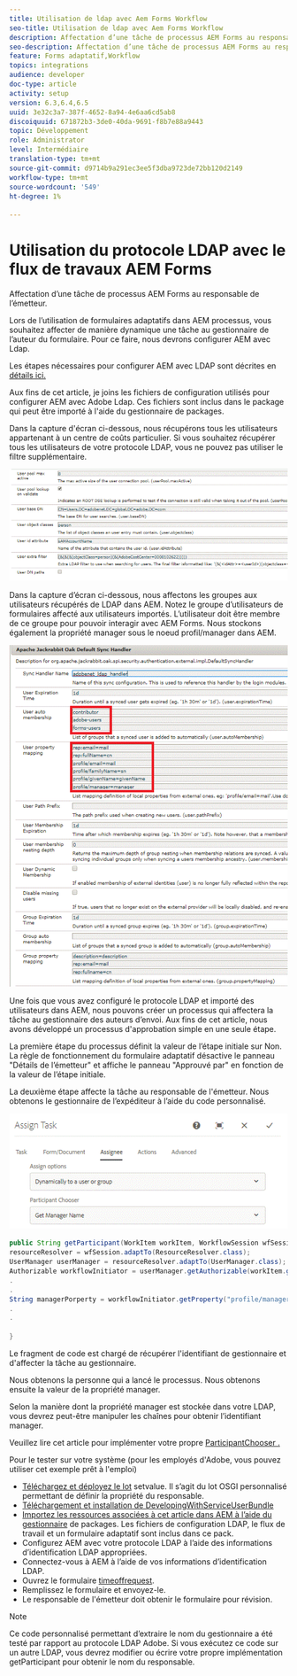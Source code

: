 ```yaml
---
title: Utilisation de ldap avec Aem Forms Workflow
seo-title: Utilisation de ldap avec Aem Forms Workflow
description: Affectation d’une tâche de processus AEM Forms au responsable de l’émetteur
seo-description: Affectation d’une tâche de processus AEM Forms au responsable de l’émetteur
feature: Forms adaptatif,Workflow
topics: integrations
audience: developer
doc-type: article
activity: setup
version: 6.3,6.4,6.5
uuid: 3e32c3a7-387f-4652-8a94-4e6aa6cd5ab8
discoiquuid: 671872b3-3de0-40da-9691-f8b7e88a9443
topic: Développement
role: Administrator
level: Intermédiaire
translation-type: tm+mt
source-git-commit: d9714b9a291ec3ee5f3dba9723de72bb120d2149
workflow-type: tm+mt
source-wordcount: '549'
ht-degree: 1%

---
```



# Utilisation du protocole LDAP avec le flux de travaux AEM Forms

Affectation d’une tâche de processus AEM Forms au responsable de l’émetteur.

Lors de l’utilisation de formulaires adaptatifs dans AEM processus, vous souhaitez affecter de manière dynamique une tâche au gestionnaire de l’auteur du formulaire. Pour ce faire, nous devrons configurer AEM avec Ldap.

Les étapes nécessaires pour configurer AEM avec LDAP sont décrites en [détails ici.](https://helpx.adobe.com/experience-manager/6-5/sites/administering/using/ldap-config.html)

Aux fins de cet article, je joins les fichiers de configuration utilisés pour configurer AEM avec Adobe Ldap. Ces fichiers sont inclus dans le package qui peut être importé à l&#39;aide du gestionnaire de packages.

Dans la capture d&#39;écran ci-dessous, nous récupérons tous les utilisateurs appartenant à un centre de coûts particulier. Si vous souhaitez récupérer tous les utilisateurs de votre protocole LDAP, vous ne pouvez pas utiliser le filtre supplémentaire.

![Configuration du protocole LDAP](assets/costcenterldap.gif)

Dans la capture d’écran ci-dessous, nous affectons les groupes aux utilisateurs récupérés de LDAP dans AEM. Notez le groupe d’utilisateurs de formulaires affecté aux utilisateurs importés. L’utilisateur doit être membre de ce groupe pour pouvoir interagir avec AEM Forms. Nous stockons également la propriété manager sous le noeud profil/manager dans AEM.

![Synchandler](assets/synchandler.gif)

Une fois que vous avez configuré le protocole LDAP et importé des utilisateurs dans AEM, nous pouvons créer un processus qui affectera la tâche au gestionnaire des auteurs d’envoi. Aux fins de cet article, nous avons développé un processus d&#39;approbation simple en une seule étape.

La première étape du processus définit la valeur de l’étape initiale sur Non. La règle de fonctionnement du formulaire adaptatif désactive le panneau &quot;Détails de l’émetteur&quot; et affiche le panneau &quot;Approuvé par&quot; en fonction de la valeur de l’étape initiale.

La deuxième étape affecte la tâche au responsable de l&#39;émetteur. Nous obtenons le gestionnaire de l’expéditeur à l’aide du code personnalisé.

![Assigner une tâche](assets/assigntask.gif)

```java
public String getParticipant(WorkItem workItem, WorkflowSession wfSession, MetaDataMap arg2) throws WorkflowException{
resourceResolver = wfSession.adaptTo(ResourceResolver.class);
UserManager userManager = resourceResolver.adaptTo(UserManager.class);
Authorizable workflowInitiator = userManager.getAuthorizable(workItem.getWorkflow().getInitiator());
.
.
String managerPorperty = workflowInitiator.getProperty("profile/manager")[0].getString();
.
.

}
```

Le fragment de code est chargé de récupérer l&#39;identifiant de gestionnaire et d&#39;affecter la tâche au gestionnaire.

Nous obtenons la personne qui a lancé le processus. Nous obtenons ensuite la valeur de la propriété manager.

Selon la manière dont la propriété manager est stockée dans votre LDAP, vous devrez peut-être manipuler les chaînes pour obtenir l’identifiant manager.

Veuillez lire cet article pour implémenter votre propre [ ParticipantChooser .](https://helpx.adobe.com/experience-manager/using/dynamic-steps.html)

Pour le tester sur votre système (pour les employés d&#39;Adobe, vous pouvez utiliser cet exemple prêt à l&#39;emploi)

* [Téléchargez et déployez le lot](/help/forms/assets/common-osgi-bundles/SetValueApp.core-1.0-SNAPSHOT.jar) setvalue. Il s’agit du lot OSGI personnalisé permettant de définir la propriété du responsable.
* [Téléchargement et installation de DevelopingWithServiceUserBundle](/help/forms/assets/common-osgi-bundles/DevelopingWithServiceUser.jar)
* [Importez les ressources associées à cet article dans AEM à l’aide du gestionnaire](assets/aem-forms-ldap.zip) de packages. Les fichiers de configuration LDAP, le flux de travail et un formulaire adaptatif sont inclus dans ce pack.
* Configurez AEM avec votre protocole LDAP à l’aide des informations d’identification LDAP appropriées.
* Connectez-vous à AEM à l’aide de vos informations d’identification LDAP.
* Ouvrez le formulaire [timeoffrequest](http://localhost:4502/content/dam/formsanddocuments/helpx/timeoffrequestform/jcr:content?wcmmode=disabled).
* Remplissez le formulaire et envoyez-le.
* Le responsable de l&#39;émetteur doit obtenir le formulaire pour révision.

>[!NOTE]
>
>Ce code personnalisé permettant d’extraire le nom du gestionnaire a été testé par rapport au protocole LDAP Adobe. Si vous exécutez ce code sur un autre LDAP, vous devrez modifier ou écrire votre propre implémentation getParticipant pour obtenir le nom du responsable.
